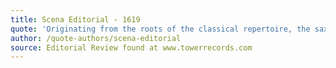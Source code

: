 ```yaml
---
title: Scena Editorial - 1619
quote: 'Originating from the roots of the classical repertoire, the saxophone has long been an instrument associated with the smooth sounds of jazz and popular music. The modern evolution of the saxophone was one fueled by such composers as George Gershwin, Alexander Glazunov, Debussy, and Ravel. They realized that the instrument's warmth and versatility were attractive elements in creating a new soloistic modern repertoire. Timothy McAllister's SCENA attempts to show the unique side of the saxophone's voice in today's musical landscape by presenting works written to push the limits. In taking a fearless approach that feasts upon all manners of music, McAllister's performance proves his ability to present a wide range of styles with an unwavering presence. Beginning with the title track, Andrew Mead's 'Scena,' McAllister sets the tone for the entire album by interpreting highly chromatic, twelve-tone oriented passages with ease. Christian Lauba's 'Steady Study on the Boogie' is filled with explosive techniques that show McAllister's technical prowess. Paul Steinberg's 'Sax Notes' delves deep into the highest registers of the instrument. Fusing multi-phonics with digital tape sequences, the music is blended to sound as if one. Other noted works are Elliott Carter's 'Inner Song,' Stockhausen's circular 'In Freundschaft,' and Benjamin Broening's playful 'Variations/Doubles,' all of which present McAllister in highly distinguished performances.'
author: /quote-authors/scena-editorial
source: Editorial Review found at www.towerrecords.com
---
```

